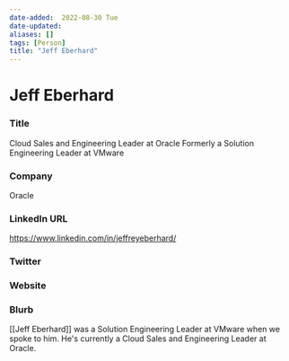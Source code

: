 ```yaml
---
date-added:  2022-08-30 Tue
date-updated: 
aliases: []
tags: [Person]
title: "Jeff Eberhard"
---
```


# Jeff Eberhard

### Title
Cloud Sales and Engineering Leader at Oracle
Formerly a Solution Engineering Leader at VMware

### Company
Oracle

### LinkedIn URL
https://www.linkedin.com/in/jeffreyeberhard/

### Twitter


### Website


### Blurb
[[Jeff Eberhard]] was a Solution Engineering Leader at VMware when we spoke to him. He's currently a Cloud Sales and Engineering Leader at Oracle.



